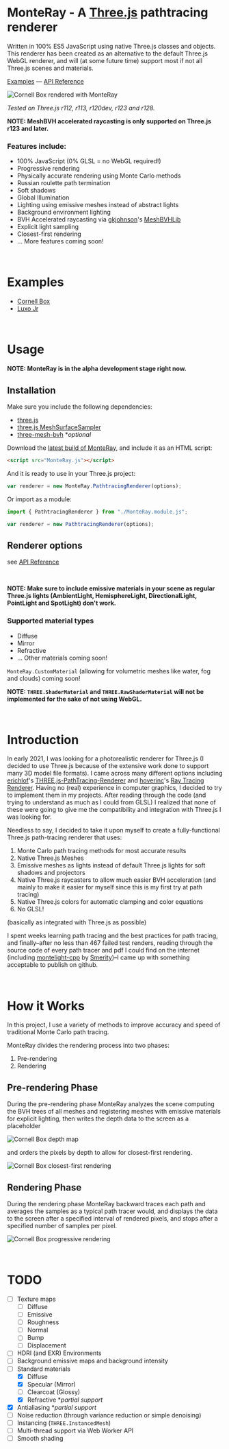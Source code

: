 # MonteRay - A [Three.js](https://threejs.org/) pathtracing renderer

Written in 100% ES5 JavaScript using native Three.js classes and objects. This renderer has been created as an alternative to the default Three.js WebGL renderer, and will (at some future time) support most if not all Three.js scenes and materials.

[Examples](#examples) — [API Reference](https://github.com/TechLabsInc/MonteRay/wiki/API-Reference)

![Cornell Box rendered with MonteRay](Images/CornellBoxFinalRender.png)

*Tested on Three.js r112, r113, r120dev, r123 and r128.*

**NOTE: MeshBVH accelerated raycasting is only supported on Three.js r123 and later.**

### Features include:

 * 100% JavaScript (0% GLSL = no WebGL required!)
 * Progressive rendering
 * Physically accurate rendering using Monte Carlo methods
 * Russian roulette path termination
 * Soft shadows
 * Global Illumination
 * Lighting using emissive meshes instead of abstract lights
 * Background environment lighting
 * BVH Accelerated raycasting via [gkjohnson](https://github.com/gkjohnson)'s [MeshBVHLib](https://github.com/gkjohnson/three-mesh-bvh)
 * Explicit light sampling
 * Closest-first rendering
 * ... More features coming soon!

&nbsp;

# Examples
 - [Cornell Box](https://techlabsinc.github.io/MonteRay/Examples/CornellBox.html)
 - [Luxo Jr](https://techlabsinc.github.io/MonteRay/Examples/Luxo.html)

&nbsp;

# Usage

**NOTE: MonteRay is in the alpha development stage right now.**

## Installation

Make sure you include the following dependencies:
 - [three.js](https://github.com/mrdoob/three.js)
 - [three.js MeshSurfaceSampler](https://github.com/mrdoob/three.js/blob/dev/examples/jsm/math/MeshSurfaceSampler.js)
 - [three-mesh-bvh](https://github.com/gkjohnson/three-mesh-bvh) **optional*

Download the [latest build of MonteRay](https://raw.githubusercontent.com/TechLabsInc/MonteRay/master/Build/MonteRay.min.js), and include it as an HTML script:

```html
<script src="MonteRay.js"></script>
```

And it is ready to use in your Three.js project:

```javascript
var renderer = new MonteRay.PathtracingRenderer(options);
```

Or import as a module:

```javascript
import { PathtracingRenderer } from "./MonteRay.module.js";

var renderer = new PathtracingRenderer(options);
```

## Renderer options
see [API Reference](https://github.com/TechLabsInc/MonteRay/wiki/API-Reference)


&nbsp;

**NOTE: Make sure to include emissive materials in your scene as regular Three.js lights (AmbientLight, HemisphereLight, DirectionalLight, PointLight and SpotLight) don't work.**

### Supported material types

 * Diffuse
 * Mirror
 * Refractive
 * ... Other materials coming soon!

`MonteRay.CustomMaterial` (allowing for volumetric meshes like water, fog and clouds) coming soon!

**NOTE: `THREE.ShaderMaterial` and `THREE.RawShaderMaterial` will not be implemented for the sake of not using WebGL.**

&nbsp;

# Introduction

In early 2021, I was looking for a photorealistic renderer for Three.js (I decided to use Three.js because of the extensive work done to support many 3D model file formats). I came across many different options including [erichlof](https://github.com/erichlof)'s [THREE.js-PathTracing-Renderer](https://github.com/erichlof/THREE.js-PathTracing-Renderer) and [hoverinc](https://github.com/hoverinc)'s [Ray Tracing Renderer](https://github.com/hoverinc/ray-tracing-renderer). Having no (real) experience in computer graphics, I decided to try to implement them in my projects. After reading through the code (and trying to understand as much as I could from GLSL) I realized that none of these were going to give me the compatibility and integration with Three.js I was looking for.

Needless to say, I decided to take it upon myself to create a fully-functional Three.js path-tracing renderer that uses:

 1. Monte Carlo path tracing methods for most accurate results
 2. Native Three.js Meshes
 3. Emissive meshes as lights instead of default Three.js lights for soft shadows and projectors
 4. Native Three.js raycasters to allow much easier BVH acceleration (and mainly to make it easier for myself since this is my first try at path tracing)
 5. Native Three.js colors for automatic clamping and color equations
 6. No GLSL!

(basically as integrated with Three.js as possible)

I spent weeks learning path tracing and the best practices for path tracing, and finally–after no less than 467 failed test renders, reading through the source code of every path tracer and pdf I could find on the internet (including [montelight-cpp](https://github.com/Smerity/montelight-cpp) by [Smerity](https://github.com/Smerity))–I came up with something acceptable to publish on github.

&nbsp;

# How it Works

In this project, I use a variety of methods to improve accuracy and speed of traditional Monte Carlo path tracing.

MonteRay divides the rendering process into two phases:

 1. Pre-rendering
 2. Rendering

## Pre-rendering Phase

During the pre-rendering phase MonteRay analyzes the scene computing the BVH trees of all meshes and registering meshes with emissive materials for explicit lighting, then writes the depth data to the screen as a placeholder

![Cornell Box depth map](Images/CornellBoxDepthMap.png)

and orders the pixels by depth to allow for closest-first rendering.

![Cornell Box closest-first rendering](Images/CornellBoxClosestFirst.png)

## Rendering Phase

During the rendering phase MonteRay backward traces each path and averages the samples as a typical path tracer would, and displays the data to the screen after a specified interval of rendered pixels, and stops after a specified number of samples per pixel.

![Cornell Box progressive rendering](Images/CornellBoxProgressive.png)

&nbsp;

# TODO
 - [ ] Texture maps
   - [ ] Diffuse
   - [ ] Emissive
   - [ ] Roughness
   - [ ] Normal
   - [ ] Bump
   - [ ] Displacement
 - [ ] HDRI (and EXR) Environments
 - [ ] Background emissive maps and background intensity
 - [ ] Standard materials
   - [x] Diffuse
   - [x] Specular (Mirror)
   - [ ] Clearcoat (Glossy)
   - [x] Refractive **partial support*
 - [x] Antialiasing **partial support*
 - [ ] Noise reduction (through variance reduction or simple denoising)
 - [ ] Instancing (`THREE.InstancedMesh`)
 - [ ] Multi-thread support via Web Worker API
 - [ ] Smooth shading
